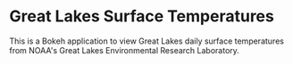 # Great Lakes Surface Temperatures

This is a Bokeh application to view Great Lakes daily surface temperatures from NOAA's Great Lakes Environmental Research Laboratory.

